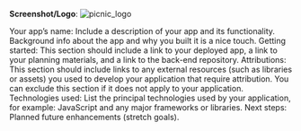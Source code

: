 **Screenshot/Logo**: 
![picnic_logo](https://github.com/user-attachments/assets/e379a046-6b7f-40e2-ba7d-16640e8b9a37)


Your app’s name: Include a description of your app and its functionality. Background info about the app and why you built it is a nice touch.
Getting started: This section should include a link to your deployed app, a link to your planning materials, and a link to the back-end repository.
Attributions: This section should include links to any external resources (such as libraries or assets) you used to develop your application that require attribution. You can exclude this section if it does not apply to your application.
Technologies used: List the principal technologies used by your application, for example: JavaScript and any major frameworks or libraries.
Next steps: Planned future enhancements (stretch goals).
